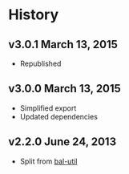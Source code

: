 # History

## v3.0.1 March 13, 2015
- Republished

## v3.0.0 March 13, 2015
- Simplified export
- Updated dependencies

## v2.2.0 June 24, 2013
- Split from [bal-util](http://npmjs.com/package/bal-util)
